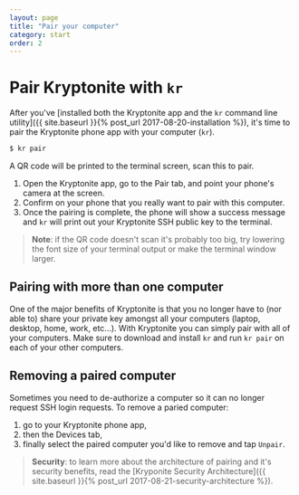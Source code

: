 ```yaml
---
layout: page
title: "Pair your computer"
category: start
order: 2
---
```


# Pair Kryptonite with `kr`

After you've [installed both the Kryptonite app and the `kr` command line utility]({{ site.baseurl }}{% post_url 2017-08-20-installation %}), it's time to pair the Kryptonite phone app with your computer (`kr`).

```bash
$ kr pair
```
A QR code will be printed to the terminal screen, scan this to pair. 

1. Open the Kryptonite app, go to the Pair tab, and point your phone's camera at the screen.
2. Confirm on your phone that you really want to pair with this computer.
3. Once the pairing is complete, the phone will show a success message and `kr` will print out your Kryptonite SSH public key to the terminal.

> **Note**: if the QR code doesn't scan it's probably too big, try lowering the font size of your terminal output or make the terminal window larger.

## Pairing with more than one computer
One of the major benefits of Kryptonite is that you no longer have to (nor able to) share your private key amongst all your computers (laptop, desktop, home, work, etc...). With Kryptonite you can simply pair with all of your computers. Make sure to download and install `kr` and run `kr pair` on each of your other computers.

## Removing a paired computer
Sometimes you need to de-authorize a computer so it can no longer request SSH login requests. To remove a paried computer:

1. go to your Kryptonite phone app, 
2. then the Devices tab, 
3. finally select the paired computer you'd like to remove and tap `Unpair`.

> **Security**: to learn more about the architecture of pairing and it's security benefits, read the [Kryponite Security Architecture]({{ site.baseurl }}{% post_url 2017-08-21-security-architecture %}).
